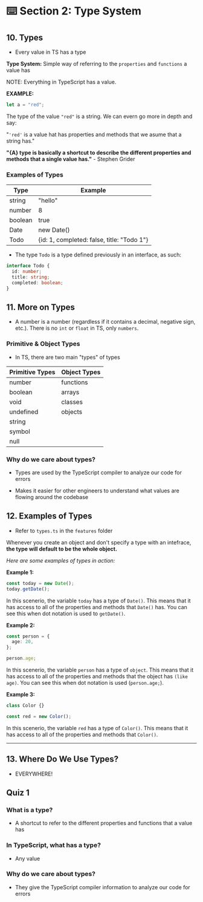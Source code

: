 # ⌨️ Section 2: Type System

## 10. Types

- Every value in TS has a type

**Type System:** Simple way of referring to the `properties` and `functions` a value has

NOTE: Everything in TypeScript has a value.

**EXAMPLE:**

```ts
let a = "red";
```

The type of the value `"red"` is a string. We can evern go more in depth and say:

"`'red'` is a value hat has properties and methods that we asume that a string has."

**"{A} type is basically a shortcut to describe the different properties and methods that a single value has."** - Stephen Grider

### Examples of Types

| Type    | Example                                    |
| ------- | ------------------------------------------ |
| string  | "hello"                                    |
| number  | 8                                          |
| boolean | true                                       |
| Date    | new Date()                                 |
| Todo    | {id: 1, completed: false, title: "Todo 1"} |

- The type `Todo` is a type defined previously in an interface, as such:

```ts
interface Todo {
  id: number;
  title: string;
  completed: boolean;
}
```

## 11. More on Types

- A number is a number (regardless if it contains a decimal, negative sign, etc.). There is no `int` or `float` in TS, only `numbers`.

### Primitive & Object Types

- In TS, there are two main "types" of types

| Primitive Types | Object Types |
| --------------- | ------------ |
| number          | functions    |
| boolean         | arrays       |
| void            | classes      |
| undefined       | objects      |
| string          |              |
| symbol          |              |
| null            |              |

### Why do we care about types?

- Types are used by the TypeScript compiler to analyze our code for errors

- Makes it easier for other engineers to understand what values are flowing around the codebase

## 12. Examples of Types

- Refer to `types.ts` in the `features` folder

Whenever you create an object and don't specify a type with an intefrace, **the type will default to be the whole object.**

_Here are some examples of types in action:_

**Example 1:**

```ts
const today = new Date();
today.getDate();
```

In this scenerio, the variable `today` has a type of `Date()`. This means that it has access to all of the properties and methods that `Date()` has. You can see this when dot notation is used to `getDate()`.

**Example 2:**

```ts
const person = {
  age: 20,
};

person.age;
```

In this scenerio, the variable `person` has a type of `object`. This means that it has access to all of the properties and methods that the object has `(like age)`. You can see this when dot notation is used (`person.age;`).

**Example 3:**

```ts
class Color {}

const red = new Color();
```

In this scenerio, the variable `red` has a type of `Color()`. This means that it has access to all of the properties and methods that `Color()`.

---

## 13. Where Do We Use Types?

- EVERYWHERE!

## Quiz 1

### What is a type?

- A shortcut to refer to the different properties and functions that a value has

### In TypeScript, what has a type?

- Any value

### Why do we care about types?

- They give the TypeScript compiler information to analyze our code for errors
